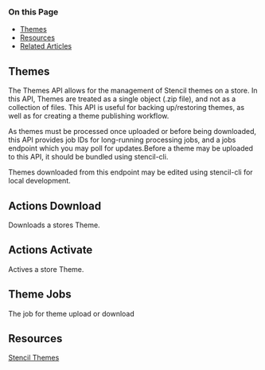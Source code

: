 <div class="otp" id="no-index">

### On this Page	
- [Themes](#themes)
- [Resources]()
- [Related Articles](#related-articles)

</div>

## Themes
The Themes API allows for the management of Stencil themes on a store. In this API, Themes are treated as a single object (.zip file), and not as a collection of files. This API is useful for backing up/restoring themes, as well as for creating a theme publishing workflow.

As themes must be processed once uploaded or before being downloaded, this API provides job IDs for long-running processing jobs, and a jobs endpoint which you may poll for updates.Before a theme may be uploaded to this API, it should be bundled using stencil-cli.

Themes downloaded from this endpoint may be edited using stencil-cli for local development.

## Actions Download
Downloads a stores Theme.

## Actions Activate
Actives a store Theme.

## Theme Jobs
The job for theme upload or download


## Resources
[Stencil Themes](https://support.bigcommerce.com/s/article/Stencil-Themes#intro1)